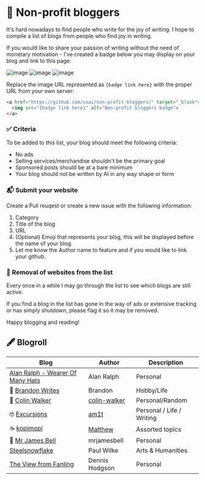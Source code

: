 # 💜 Non-profit bloggers
It's hard nowadays to find people who write for the joy of writing. I hope to compile a list of blogs from people who find joy in writing.

If you would like to share your passion of writing without the need of monetary motivation - I've created a badge below you may display on your blog and link to this page.

![image](https://raw.githubusercontent.com/uxai/non-profit-bloggers/main/nonprofit-blogger-badge.svg) ![image](https://raw.githubusercontent.com/uxai/non-profit-bloggers/main/nonprofit-blogger-badge-green.svg) ![image](https://raw.githubusercontent.com/uxai/non-profit-bloggers/main/nonprofit-blogger-badge-red.svg)

Replace the image URL represented as `{badge link here}` with the proper URL from your own server:

```html
<a href="https://github.com/uxai/non-profit-bloggers/" target="_blank">
  <img src="{badge link here}" alt="Non-profit bloggers badge">
</a>
```
### ✅ Criteria
To be added to this list, your blog should meet the following criteria: 
* No ads
* Selling services/merchandise shouldn't be the primary goal
* Sponsored posts should be at a bare minimum
* Your blog should not be written by AI in any way shape or form

### 📬 Submit your website
Create a Pull reuqest or create a new issue with the following information:
1. Category
2. Title of the blog
3. URL
4. (Optional) Emoji that represents your blog, this will be displayed before the name of your blog.
5. Let me know the Author name to feature and if you would like to link your github.

### 🙅 Removal of websites from the list
Every once in a while I may go through the list to see which blogs are still active.

If you find a blog in the list has gone in the way of ads or extensive tracking or has simply shutdown, please flag it so it may be removed.

Happy blogging and reading!

## 🖋 Blogroll

| Blog        | Author      | Description |
| ----------- | ----------- | ----------- |
|  [Alan Ralph - Wearer Of Many Hats](https://alanralph.co.uk)   | Alan Ralph        | Personal
| 🖖 [Brandon Writes](https://www.brandonwrites.xyz)      | Brandon     | Hobby/Life
| 🤔 [Colin Walker](https://colinwalker.blog)   | [colin-walker](https://github.com/colin-walker)       | Personal/Random
| 🤓 [Excursions](https://amitgawande.com)   | [am1t](https://github.com/am1t)       | Personal / Life / Writing
| ☕️ [kopimopi](https://kopimopi.com)   | [Matthew](https://github.com/uxai)       | Assorted topics
| 🚀 [Mr James Bell](mrjamesbell.com)   | mrjamesbell        | Personal
|  [Steelsnowflake](https://www.steelsnowflake.org/)   | Paul Wilke        | Arts & Humanities
|  [The View from Fanling](https://dennishodgson.blogspot.com)   | Dennis Hodgson        | Personal
